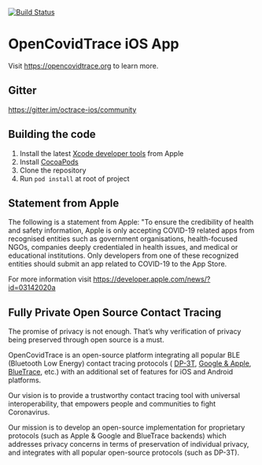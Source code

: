 [![Build Status](https://app.bitrise.io/app/0cb4eec51acf2327/status.svg?token=5o2L69cr8hiihqp06D193g&branch=master)](https://app.bitrise.io/app/0cb4eec51acf2327)

# OpenCovidTrace iOS App

Visit <https://opencovidtrace.org> to learn more.

## Gitter

https://gitter.im/octrace-ios/community

## Building the code

1. Install the latest [Xcode developer tools](https://developer.apple.com/xcode/downloads/) from Apple
2. Install [CocoaPods](https://github.com/CocoaPods/CocoaPods)
3. Clone the repository
4. Run `pod install` at root of project

## Statement from Apple

The following is a statement from Apple: "To ensure the credibility of health and safety information, Apple is only accepting COVID-19 related apps from recognised entities such as government organisations, health-focused NGOs, companies deeply credentialed in health issues, and medical or educational institutions. Only developers from one of these recognized entities should submit an app related to COVID-19 to the App Store.

For more information visit <https://developer.apple.com/news/?id=03142020a>

## Fully Private Open Source Contact Tracing
The promise of privacy is not enough. That’s why verification of privacy being preserved through open source is a must.


OpenCovidTrace is an open-source platform integrating all popular BLE  (Bluetooth Low Energy) contact tracing protocols ( [DP-3T](https://github.com/DP-3T), [Google & Apple](https://www.apple.com/covid19/contacttracing), [BlueTrace](https://github.com/opentrace-community), etc.) with an additional set of features for iOS and Android platforms.


Our vision is to provide a trustworthy contact tracing tool with universal interoperability, that empowers people and communities to fight Coronavirus.


Our mission is to develop an open-source implementation for proprietary protocols (such as Apple & Google and BlueTrace backends) which addresses privacy concerns in terms of preservation of individual privacy, and integrates with all popular open-source protocols (such as DP-3T).
